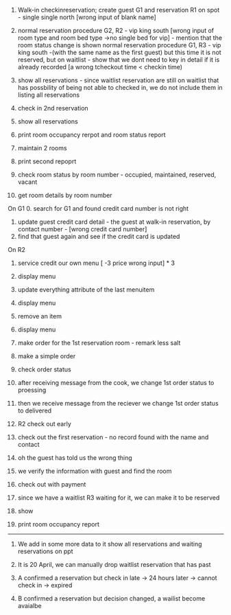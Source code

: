 1. Walk-in checkinreservation; create guest G1 and reservation R1 on spot - single single north [wrong input of blank name]
2. normal reservation procedure G2, R2 -  vip king south [wrong input of room type and room bed type ->no single bed for vip] - mention that the room status change is shown
   normal reservation procedure G1, R3 - vip king south -(with the same name as the first guest) but this time it is not reserved, but on waitlist - show that we dont need to key in detail if it is already recorded
   [a wrong tcheckout time < checkin time)
3. show all reservations - since waitlist reservation are still on waitlist that has possbility of being not able to checked in, we do not include them in listing all reservations
4. check in 2nd reservation
5. show all reservations

6. print room occupancy rerpot and room status report
7. maintain 2 rooms
8. print second repoprt
9. check room status by room number - occupied, maintained, reserved, vacant
10. get room details by room number

On G1
0. search for G1 and found credit card number is not right
1. update guest credit card  detail  - the guest at walk-in reservation, by contact number - [wrong credit card number]
2. find that guest again and see if the credit card is updated


On R2
1. service credit our own menu [ -3 price wrong input] * 3
2. display menu
3. update everything attribute of the last menuitem
4. display menu
5. remove  an item
6. display menu
7. make order for the 1st reservation room - remark less salt
8. make a simple order
8. check order status
9. after receiving message from the cook, we change 1st order status to proessing
10. then we receive message from the reciever we change 1st order status to delivered


0. R2 check out early
1. check out the first reservation - no record found with the name and contact
2. oh the guest has told us the wrong thing
3. we verify the information with guest and find the room
4. check out with payment
5. since we have a waitlist R3 waiting for it, we can make it to be reserved
6. show
7. print room occupancy report



------

1. We add in some more data to it
   show all reservations and waiting reservations on ppt

1. It is 20 April, we can manually drop waitlist reservation that has past
2. A confirmed a reservation but check in late -> 24 hours later -> cannot check in -> expired
3. B confirmed a reservation but decision changed, a wailist become avaialbe